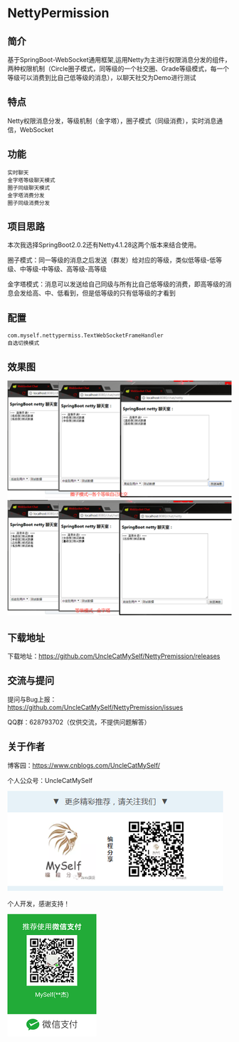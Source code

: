 # NettyPermission

## 简介
基于SpringBoot-WebSocket通用框架,运用Netty为主进行权限消息分发的组件，两种权限机制（Circle圈子模式，同等级的一个社交圈、Grade等级模式，每一个等级可以消费到比自己低等级的消息），以聊天社交为Demo进行测试

## 特点
Netty权限消息分发，等级机制（金字塔），圈子模式（同级消费），实时消息通信，WebSocket

## 功能

    实时聊天
    金字塔等级聊天模式
    圈子同级聊天模式
    金字塔消费分发
    圈子同级消费分发

## 项目思路

本次我选择SpringBoot2.0.2还有Netty4.1.28这两个版本来结合使用。

圈子模式：同一等级的消息之后发送（群发）给对应的等级，类似低等级-低等级、中等级-中等级、高等级-高等级

金字塔模式：消息可以发送给自己同级与所有比自己低等级的消费，即高等级的消息会发给高、中、低看到，但是低等级的只有低等级的才看到


## 配置

    com.myself.nettypermiss.TextWebSocketFrameHandler 
    自选切换模式 

## 效果图

![Image text](https://raw.githubusercontent.com/UncleCatMySelf/img-myself/master/img/nettychat/%E5%BE%AE%E4%BF%A1%E5%9B%BE%E7%89%87_20180815130110.png)
![Image text](https://raw.githubusercontent.com/UncleCatMySelf/img-myself/master/img/nettychat/%E5%BE%AE%E4%BF%A1%E5%9B%BE%E7%89%87_20180815130127.png)

## 下载地址

下载地址：https://github.com/UncleCatMySelf/NettyPremission/releases

## 交流与提问

提问与Bug上报：https://github.com/UncleCatMySelf/NettyPremission/issues

QQ群：628793702（仅供交流，不提供问题解答）

## 关于作者

博客园：https://www.cnblogs.com/UncleCatMySelf/

个人公众号：UncleCatMySelf

![Image text](https://raw.githubusercontent.com/UncleCatMySelf/img-myself/master/img/%E5%85%AC%E4%BC%97%E5%8F%B7.png)

个人开发，感谢支持！

![Image text](https://raw.githubusercontent.com/UncleCatMySelf/img-myself/master/img/%E4%BB%98%E6%AC%BE.png)

